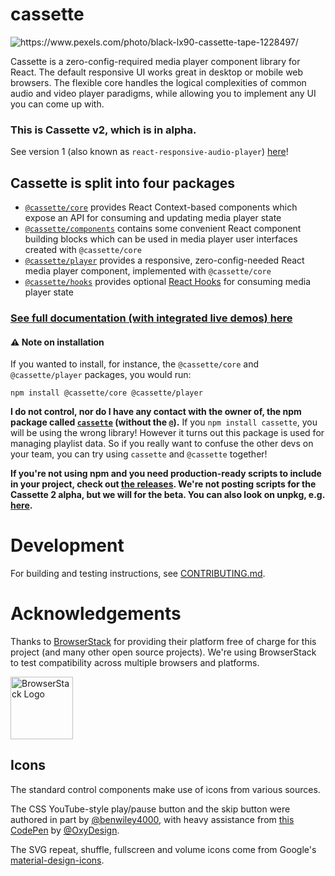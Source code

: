 # cassette

<img alt="https://www.pexels.com/photo/black-lx90-cassette-tape-1228497/" src="cassette.jpg" title="Photo by Stas Knop from Pexels" />

Cassette is a zero-config-required media player component library for React. The default responsive UI works great in desktop or mobile web browsers. The flexible core handles the logical complexities of common audio and video player paradigms, while allowing you to implement any UI you can come up with.

### This is Cassette v2, which is in alpha.

See version 1 (also known as `react-responsive-audio-player`) [here](https://github.com/benwiley4000/cassette/blob/master/README.md)!

## Cassette is split into four packages

- [`@cassette/core`](/packages/core) provides React Context-based components which expose an API for consuming and updating media player state
- [`@cassette/components`](/packages/components) contains some convenient React component building blocks which can be used in media player user interfaces created with `@cassette/core`
- [`@cassette/player`](/packages/player) provides a responsive, zero-config-needed React media player component, implemented with `@cassette/core`
- [`@cassette/hooks`](/packages/hooks) provides optional [React Hooks](https://reactjs.org/docs/hooks-intro.html) for consuming media player state

### [See full documentation (with integrated live demos) here](https://benwiley4000.github.io/cassette/styleguide)

#### ⚠️ Note on installation

If you wanted to install, for instance, the `@cassette/core` and `@cassette/player` packages, you would run:

```console
npm install @cassette/core @cassette/player
```

**I do not control, nor do I have any contact with the owner of, the npm package called [`cassette`](https://www.npmjs.com/package/cassette) (without the `@`).** If you `npm install cassette`, you will be using the wrong library! However it turns out this package is used for managing playlist data. So if you really want to confuse the other devs on your team, you can try using `cassette` and `@cassette` together!

**If you're not using npm and you need production-ready scripts to include in your project, check out [the releases](https://github.com/benwiley4000/cassette/releases). We're not posting scripts for the Cassette 2 alpha, but we will for the beta. You can also look on unpkg, e.g. [here](https://unpkg.com/@cassette/core@2.0.0-alpha.26/dist/es5/).**

# Development

For building and testing instructions, see [CONTRIBUTING.md](CONTRIBUTING.md).

# Acknowledgements

Thanks to [BrowserStack](http://browserstack.com/) for providing their platform free of charge for this project (and many other open source projects). We're using BrowserStack to test compatibility across multiple browsers and platforms.

<a href="https://www.browserstack.com">
  <img alt="BrowserStack Logo" height="100" src="https://p14.zdusercontent.com/attachment/1015988/DucCZ7r9Wh1qj5RTUQUtIgaDM?token=eyJhbGciOiJkaXIiLCJlbmMiOiJBMTI4Q0JDLUhTMjU2In0..QyFYSeGwuz3hu2DYiIp-Wg.wG_egoKd46-VIYOLxlSOyc3zxeZQz0rLx0q6vklPvnEYiTRW2UolruFNGe2_h-Ci7kDR8hYqKyCbDJx8apDXyiJwwRiL1qYuBq9pdk8NP4h9znXRgs-5FCvAT-QX9ICsoDUEdHa8Bvj0sc_9ZjMocTn_njqzCkVv7PtKqT-QYf3zJIlsib0JvRgiMGuw__AyId65m1z7Q93LC4pVzlvqBL_4B26I2Mvt4NPqvlTbVUg_tbIWUDqzmhNBfqCWAuIfNYDb_EtIkdR8fWQ-uOFd5qjkB84NOi2ljlo7g5WrFYI.5MCH_b_7gSlMJ4L9twhThA">
</a>

## Icons

The standard control components make use of icons from various sources.

The CSS YouTube-style play/pause button and the skip button were authored in part by [@benwiley4000](https://github.com/benwiley4000), with heavy assistance from [this CodePen](https://codepen.io/OxyDesign/pen/ojpepQ) by [@OxyDesign](https://github.com/OxyDesign).

The SVG repeat, shuffle, fullscreen and volume icons come from Google's [material-design-icons](https://github.com/google/material-design-icons).
